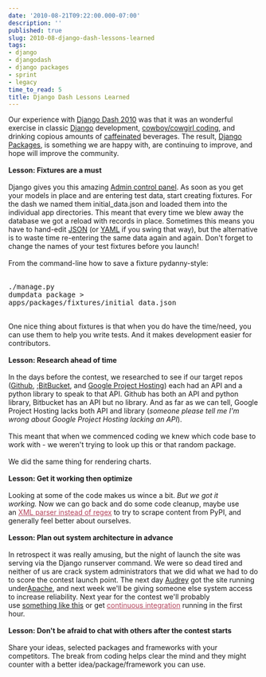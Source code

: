 ```yaml
---
date: '2010-08-21T09:22:00.000-07:00'
description: ''
published: true
slug: 2010-08-django-dash-lessons-learned
tags:
- django
- djangodash
- django packages
- sprint
- legacy
time_to_read: 5
title: Django Dash Lessons Learned
---
```


Our experience with <a href="http://djangodash.com/">Django Dash 2010</a> was that it was an wonderful exercise in classic <a href="http://djangoproject.com/">Django</a> development, <a href="http://en.wikipedia.org/wiki/Cowboy_coding">cowboy/cowgirl coding</a>, and drinking copious amounts of <a href="http://en.wikipedia.org/wiki/Caffeine">caffeinated</a> beverages. The result, <a href="http://djangopackages.com/">Django Packages</a>, is something we are happy with, are&nbsp;continuing&nbsp;to improve, and hope will improve the community.<br /><br /><b>Lesson: Fixtures are a must</b><br /><br />Django gives you this amazing <a href="http://docs.djangoproject.com/en/dev/ref/contrib/admin/">Admin control panel</a>. As soon as you get your models in place and are entering test data, start creating fixtures. For the dash we named them initial_data.json and loaded them into the individual app directories. This meant that every time we blew away the database we got a reload with records in place. Sometimes this means you have to hand-edit <a href="http://en.wikipedia.org/wiki/JSON">JSON</a> (or <a href="http://en.wikipedia.org/wiki/YAML">YAML</a> if you swing that way), but the alternative is to waste time re-entering the same data again and again. Don't forget to change the names of your test fixtures before you launch!<br /><br />From the command-line how to save a fixture pydanny-style:<br /><br /><pre class="prettyprint lang-bsh">./manage.py dumpdata package &gt; apps/packages/fixtures/initial_data.json</pre><br />One nice thing about fixtures is that when you do have the time/need, you can use them to help you write tests. And it makes development easier for contributors.<br /><br /><b>Lesson: Research ahead of time</b><br /><br />In the days before the contest, we researched to see if our target repos (<a href="http://github.com/">Github</a>, ;<a href="http://bitbucket.org/">BitBucket</a>, and&nbsp;<a href="http://code.google.com/">Google Project Hosting</a>) each had an API and a python library to speak to that API. Github has both an API and python library, Bitbucket has an API but no library. And as far as we can tell, Google Project Hosting lacks both API and library (<i>someone please tell me I'm wrong about Google Project Hosting lacking an API</i>).<br /><br />This meant that when we commenced coding we knew which code base to work with - we weren't trying to look up this or that random package.<br /><br />We did the same thing for rendering charts.<br /><br /><b>Lesson: Get it working then optimize</b><br /><br />Looking at some of the code makes us wince a bit.&nbsp;<i>But we got it working.</i>&nbsp;Now we can go back and do some code cleanup, maybe use an&nbsp;<a href="http://stackoverflow.com/questions/1732348/regex-match-open-tags-except-xhtml-self-contained-tags/1732454#1732454" style="color: #b4445c;">XML parser instead of regex</a>&nbsp;to try to scrape content from PyPI, and generally feel better about ourselves.<br /><br /><b>Lesson: Plan out system architecture in advance</b><br /><br />In retrospect it was really amusing, but the night of launch the site was serving via the Django runserver command. We were so dead tired and neither of us are crack system administrators that we did what we had to do to score the contest launch point. The next day <a href="http://audreyr.posterous.com//">Audrey</a> got the site running under<a href="http://httpd.apache.org/">Apache</a>, and next week we'll be giving someone else system access to increase reliability. Next year for the contest we'll probably use&nbsp;<a href="http://djangopackages.com/grids/g/webserver/">something like this</a>&nbsp;or get&nbsp;<a href="http://en.wikipedia.org/wiki/Continuous_integration" style="color: #b4445c;">continuous integration</a>&nbsp;running in the first hour.<br /><br /><b>Lesson: Don't be afraid to chat with others after the contest starts</b><br /><br />Share your ideas, selected packages and frameworks with your competitors. The break from coding helps clear the mind and they might counter with a better idea/package/framework you can use.